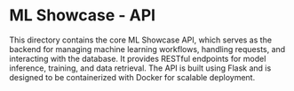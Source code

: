 # ML Showcase - API

This directory contains the core ML Showcase API, which serves as the backend for managing machine learning workflows, handling requests, and interacting with the database. It provides RESTful endpoints for model inference, training, and data retrieval. The API is built using Flask and is designed to be containerized with Docker for scalable deployment.
